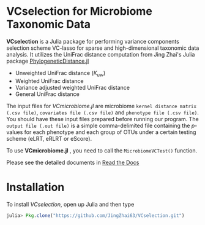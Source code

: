 # VCselection for Microbiome Taxonomic Data

**VCselection** is a Julia package for performing variance components selection scheme VC-lasso for sparse and high-dimensional taxonomic data analysis. It utilizes the UniFrac distance computation from Jing Zhai's Julia package [PhylogeneticDistance.jl](https://github.com/JingZhai63/PhylogeneticDistance.jl)

* Unweighted UniFrac distance ($K_{uw}$)
* Weighted UniFrac distance
* Variance adjusted weighted UniFrac distance
* General UniFrac distance

The input files for _VCmicrobiome.jl_ are microbiome `kernel distance matrix (.csv file)`, `covariates file (.csv file)` and `phenotype file (.csv file)`. You should have these input files prepared before running our program. The `output file (.out file)` is a simple comma-delimited file containing the _p_-values for each phenotype and each group of OTUs under a certain testing scheme (eLRT, eRLRT or eScore).

To use **VCmicrobiome.jl** , you need to call the `MicrobiomeVCTest()` function.

Please see the detailed documents in [Read the Docs](http://vcselection.readthedocs.io/en/latest/)

# Installation

To install _VCselection_, open up Julia and then type

```julia
julia> Pkg.clone("https://github.com/JingZhai63/VCselection.git")
```


